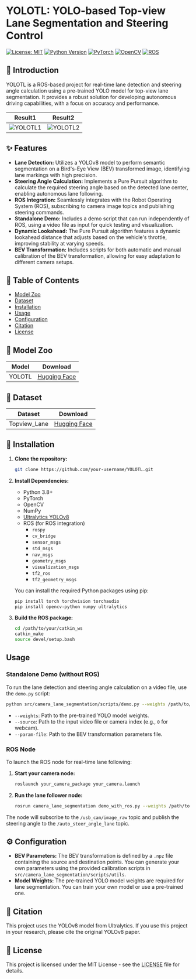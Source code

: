 # YOLOTL: YOLO-based Top-view Lane Segmentation and Steering Control

[![License: MIT](https://img.shields.io/badge/License-MIT-yellow.svg)](https://opensource.org/licenses/MIT)
[![Python Version](https://img.shields.io/badge/python-3.8+-blue.svg)](https://www.python.org/downloads/)
[![PyTorch](https://img.shields.io/badge/PyTorch-%23EE4C2C.svg?style=for-the-badge&logo=PyTorch&logoColor=white)](https://pytorch.org/)
[![OpenCV](https://img.shields.io/badge/OpenCV-%235C3EE8.svg?style=for-the-badge&logo=OpenCV&logoColor=white)](https://opencv.org/)
[![ROS](https://img.shields.io/badge/ROS-%2322314E.svg?style=for-the-badge&logo=ROS&logoColor=white)](http://www.ros.org/)

## 💬 Introduction

YOLOTL is a ROS-based project for real-time lane detection and steering angle calculation using a pre-trained YOLO model for top-view lane segmentation. It provides a robust solution for developing autonomous driving capabilities, with a focus on accuracy and performance.

| Result1 | Result2 |
| :---: | :---: |
| ![YOLOTL1](./YOLOTL1.gif) | ![YOLOTL2](./YOLOTL2.gif) |

## ✨ Features

- **Lane Detection:** Utilizes a YOLOv8 model to perform semantic segmentation on a Bird's-Eye View (BEV) transformed image, identifying lane markings with high precision.
- **Steering Angle Calculation:** Implements a Pure Pursuit algorithm to calculate the required steering angle based on the detected lane center, enabling autonomous lane following.
- **ROS Integration:** Seamlessly integrates with the Robot Operating System (ROS), subscribing to camera image topics and publishing steering commands.
- **Standalone Demo:** Includes a demo script that can run independently of ROS, using a video file as input for quick testing and visualization.
- **Dynamic Lookahead:** The Pure Pursuit algorithm features a dynamic lookahead distance that adjusts based on the vehicle's throttle, improving stability at varying speeds.
- **BEV Transformation:** Includes scripts for both automatic and manual calibration of the BEV transformation, allowing for easy adaptation to different camera setups.

## 📜 Table of Contents

*   [Model Zoo](#-model-zoo)
*   [Dataset](#-dataset)
*   [Installation](#-installation)
*   [Usage](#-usage)
*   [Configuration](#-configuration)
*   [Citation](#-citation)
*   [License](#-license)

## 🚀 Model Zoo

| Model | Download |
| :---: | :---: |
| YOLOTL | [Hugging Face](https://huggingface.co/Highsky7/YOLOTL) |

## 💾 Dataset

| Dataset | Download |
| :---: | :---: |
| Topview_Lane | [Hugging Face](https://huggingface.co/datasets/Highsky7/Topview_Lane) |

## 🔧 Installation

1.  **Clone the repository:**

    ```bash
    git clone https://github.com/your-username/YOLOTL.git
    ```

2.  **Install Dependencies:**

    *   Python 3.8+
    *   PyTorch
    *   OpenCV
    *   NumPy
    *   [Ultralytics YOLOv8](https://github.com/ultralytics/ultralytics)
    *   ROS (for ROS integration)
        *   `rospy`
        *   `cv_bridge`
        *   `sensor_msgs`
        *   `std_msgs`
        *   `nav_msgs`
        *   `geometry_msgs`
        *   `visualization_msgs`
        *   `tf2_ros`
        *   `tf2_geometry_msgs`

    You can install the required Python packages using pip:

    ```bash
    pip install torch torchvision torchaudio
    pip install opencv-python numpy ultralytics
    ```

3.  **Build the ROS package:**

    ```bash
    cd /path/to/your/catkin_ws
    catkin_make
    source devel/setup.bash
    ```

## Usage

### Standalone Demo (without ROS)

To run the lane detection and steering angle calculation on a video file, use the `demo.py` script:

```bash
python src/camera_lane_segmentation/scripts/demo.py --weights /path/to/your/weights.pt --source /path/to/your/video.mp4 --param-file /path/to/your/bev_params.npz
```

- `--weights`: Path to the pre-trained YOLO model weights.
- `--source`: Path to the input video file or camera index (e.g., `0` for webcam).
- `--param-file`: Path to the BEV transformation parameters file.

### ROS Node

To launch the ROS node for real-time lane following:

1.  **Start your camera node:**

    ```bash
    roslaunch your_camera_package your_camera.launch
    ```

2.  **Run the lane follower node:**

    ```bash
    rosrun camera_lane_segmentation demo_with_ros.py --weights /path/to/your/weights.pt --param-file /path/to/your/bev_params.npz
    ```

The node will subscribe to the `/usb_cam/image_raw` topic and publish the steering angle to the `/auto_steer_angle_lane` topic.

## ⚙️ Configuration

- **BEV Parameters:** The BEV transformation is defined by a `.npz` file containing the source and destination points. You can generate your own parameters using the provided calibration scripts in `src/camera_lane_segmentation/scripts/utils`.
- **Model Weights:** The pre-trained YOLO model weights are required for lane segmentation. You can train your own model or use a pre-trained one.

## 📝 Citation

This project uses the YOLOv8 model from Ultralytics. If you use this project in your research, please cite the original YOLOv8 paper.

## 📄 License

This project is licensed under the MIT License - see the [LICENSE](LICENSE) file for details.
